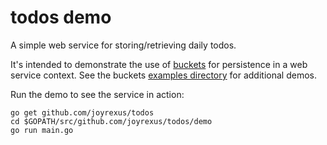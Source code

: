# todos demo

A simple web service for storing/retrieving daily todos.

It's intended to demonstrate the use of [buckets](https://github.com/joyrexus/buckets) for persistence in a web service context.  See the buckets [examples directory](https://github.com/joyrexus/buckets/tree/master/examples) for additional demos.

Run the demo to see the service in action:

    go get github.com/joyrexus/todos
    cd $GOPATH/src/github.com/joyrexus/todos/demo
    go run main.go
